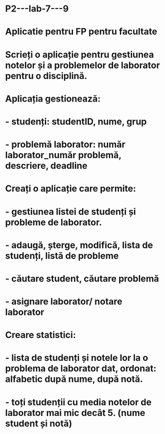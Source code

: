 # P2---lab-7---9
# Aplicatie pentru FP pentru facultate
#
# Scrieți o aplicație pentru gestiunea notelor și a problemelor de laborator pentru o disciplină. 
# Aplicația gestionează:
# - studenți: studentID, nume, grup 
# - problemă laborator: număr laborator_număr problemă, descriere, deadline
# Creați o aplicație care permite:
# - gestiunea listei de studenți și probleme de laborator.
# - adaugă, șterge, modifică, lista de studenți, listă de probleme
# - căutare student, căutare problemă
# - asignare laborator/ notare laborator
# Creare statistici:
# - lista de studenți și notele lor la o problema de laborator dat, ordonat: alfabetic după nume, după notă.
# - toți studenții cu media notelor de laborator mai mic decât 5. (nume student și notă)
